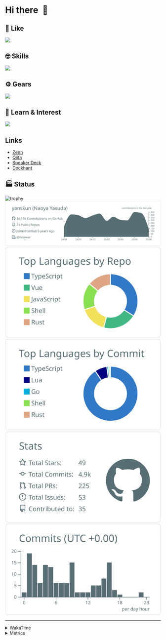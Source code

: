 # Hi there&nbsp; :wave:

## 💌 Like
<img src="https://go-skill-icons.vercel.app/api/icons?i=github" />

## 🤓 Skills
<img src="https://go-skill-icons.vercel.app/api/icons?i=js,ts,vue,nuxtjs,react,nextjs,go,lua,git" />

## ⚙️ Gears
<img src="https://go-skill-icons.vercel.app/api/icons?i=neovim,vscode,githubcopilot,alacritty,tmux" />

## 📖 Learn & Interest
<img src="https://go-skill-icons.vercel.app/api/icons?i=rust,deno,css,zig,playwright,githubactions,storybook,netlify,eslint" />

## Links
- [Zenn](https://zenn.dev/yanskun)
- [Qiita](https://qiita.com/yanskun)
- [Speaker Deck](https://speakerdeck.com/yanskun)
- [Dockhant](https://www.dockhunt.com/users/yanskun)

<!-- https://github.com/ryo-ma/github-profile-trophy -->

## 🏭 Status

<img src="https://github-profile-trophy.vercel.app/?username=yanskun&theme=onedark&row=1" alt="trophy">

<!-- https://github.com/vn7n24fzkq/github-profile-summary-cards -->
<picture>
  <source media="(prefers-color-scheme: dark)" srcset="https://raw.githubusercontent.com/yanskun/yanskun/master/profile-summary-card-output/nord_dark/0-profile-details.svg">
 <img src="https://raw.githubusercontent.com/yanskun/yanskun/master/profile-summary-card-output/default/0-profile-details.svg">
</picture>
<br>
<picture>
  <source media="(prefers-color-scheme: dark)" srcset="https://raw.githubusercontent.com/yanskun/yanskun/master/profile-summary-card-output/nord_dark/1-repos-per-language.svg">
 <img src="https://raw.githubusercontent.com/yanskun/yanskun/master/profile-summary-card-output/default/1-repos-per-language.svg">
</picture>
<picture>
  <source media="(prefers-color-scheme: dark)" srcset="https://raw.githubusercontent.com/yanskun/yanskun/master/profile-summary-card-output/nord_dark/2-most-commit-language.svg">
 <img src="https://raw.githubusercontent.com/yanskun/yanskun/master/profile-summary-card-output/default/2-most-commit-language.svg">
</picture>
<br>
<picture>
  <source media="(prefers-color-scheme: dark)" srcset="https://raw.githubusercontent.com/yanskun/yanskun/master/profile-summary-card-output/nord_dark/3-stats.svg">
 <img src="https://raw.githubusercontent.com/yanskun/yanskun/master/profile-summary-card-output/default/3-stats.svg">
</picture>
<picture>
  <source media="(prefers-color-scheme: dark)" srcset="https://raw.githubusercontent.com/yanskun/yanskun/master/profile-summary-card-output/nord_dark/4-productive-time.svg">
 <img src="https://raw.githubusercontent.com/yanskun/yanskun/master/profile-summary-card-output/default/4-productive-time.svg">
</picture>

---

<details>
  <summary>WakaTime</summary>
<!--START_SECTION:waka-->
![Code Time](http://img.shields.io/badge/Code%20Time-2%2C507%20hrs%2018%20mins-blue)

**🐱 My GitHub Data** 

> 📦 156.3 kB Used in GitHub's Storage 
 > 
> 🏆 2,770 Contributions in the Year 2025
 > 
> 💼 Opted to Hire
 > 
> 📜 132 Public Repositories 
 > 
> 🔑 6 Private Repositories 
 > 
**I'm an Early 🐤** 

```text
🌞 Morning                31614 commits       ████░░░░░░░░░░░░░░░░░░░░░   16.23 % 
🌆 Daytime                120026 commits      ███████████████░░░░░░░░░░   61.61 % 
🌃 Evening                39348 commits       █████░░░░░░░░░░░░░░░░░░░░   20.20 % 
🌙 Night                  3813 commits        ░░░░░░░░░░░░░░░░░░░░░░░░░   01.96 % 
```
📅 **I'm Most Productive on Tuesday** 

```text
Monday                   30957 commits       ████░░░░░░░░░░░░░░░░░░░░░   15.89 % 
Tuesday                  43365 commits       ██████░░░░░░░░░░░░░░░░░░░   22.26 % 
Wednesday                41207 commits       █████░░░░░░░░░░░░░░░░░░░░   21.15 % 
Thursday                 37182 commits       █████░░░░░░░░░░░░░░░░░░░░   19.09 % 
Friday                   35545 commits       █████░░░░░░░░░░░░░░░░░░░░   18.25 % 
Saturday                 2219 commits        ░░░░░░░░░░░░░░░░░░░░░░░░░   01.14 % 
Sunday                   4326 commits        █░░░░░░░░░░░░░░░░░░░░░░░░   02.22 % 
```


📊 **This Week I Spent My Time On** 

```text
🕑︎ Time Zone: Asia/Tokyo

💬 Programming Languages: 
TypeScript               20 hrs 8 mins       ███████████████████░░░░░░   77.33 % 
Markdown                 2 hrs 52 mins       ███░░░░░░░░░░░░░░░░░░░░░░   11.04 % 
Go                       59 mins             █░░░░░░░░░░░░░░░░░░░░░░░░   03.81 % 
Other                    39 mins             █░░░░░░░░░░░░░░░░░░░░░░░░   02.51 % 
Bash                     32 mins             █░░░░░░░░░░░░░░░░░░░░░░░░   02.06 % 

🔥 Editors: 
Neovim                   23 hrs 48 mins      ███████████████████████░░   91.41 % 
VS Code                  2 hrs 14 mins       ██░░░░░░░░░░░░░░░░░░░░░░░   08.59 % 

💻 Operating System: 
Mac                      26 hrs 2 mins       █████████████████████████   100.00 % 
```


 Last Updated on 13/08/2025 05:35:01 UTC
<!--END_SECTION:waka-->
</details>

<details>
  <summary>Metrics</summary>
  <img src="https://github.com/yanskun/yanskun/blob/main/github-metrics.svg" alt="Metrics">
</details>
